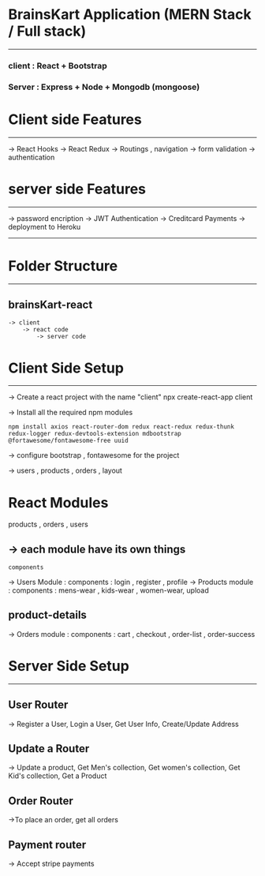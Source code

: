 
# BrainsKart Application (MERN Stack / Full stack)
------------------------------------------------
### client : React + Bootstrap
### Server : Express + Node + Mongodb (mongoose)

# Client side Features
--------------------
-> React Hooks
-> React Redux
-> Routings , navigation
-> form validation
-> authentication

# server side Features
---------------------
-> password encription
-> JWT Authentication
-> Creditcard Payments
-> deployment to Heroku

-----------------------------------------
# Folder Structure
------------------------------------------
## brainsKart-react
	-> client 
		-> react code
	        -> server code

# Client Side Setup
------------------
-> Create a react project with the name "client"
	npx create-react-app client 

-> Install all the required npm modules

	npm install axios react-router-dom redux react-redux redux-thunk redux-logger redux-devtools-extension mdbootstrap @fortawesome/fontawesome-free uuid
		
-> configure bootstrap , fontawesome for the project
	
-> users , products , orders , layout

# React Modules
products , orders , users	

## -> each module have its own things
	components 
-> Users Module :
		components : login , register , profile
-> Products module :
		components : mens-wear , kids-wear , women-wear, upload 
## product-details
-> Orders module : 
		components : cart , checkout , order-list , order-success

# Server Side Setup
------------------
## User Router 
 -> Register a User, Login a User, Get User Info, Create/Update Address
## Update a Router
-> Update a product, Get Men's collection, Get women's collection, Get Kid's collection, Get a Product
## Order Router
->To place an order, get all orders
## Payment router
-> Accept stripe payments

